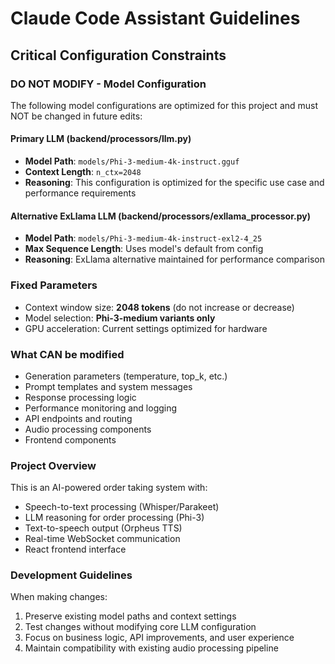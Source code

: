 # Claude Code Assistant Guidelines

## Critical Configuration Constraints

### DO NOT MODIFY - Model Configuration
The following model configurations are optimized for this project and must NOT be changed in future edits:

#### Primary LLM (backend/processors/llm.py)
- **Model Path**: `models/Phi-3-medium-4k-instruct.gguf`
- **Context Length**: `n_ctx=2048`
- **Reasoning**: This configuration is optimized for the specific use case and performance requirements

#### Alternative ExLlama LLM (backend/processors/exllama_processor.py)  
- **Model Path**: `models/Phi-3-medium-4k-instruct-exl2-4_25`
- **Max Sequence Length**: Uses model's default from config
- **Reasoning**: ExLlama alternative maintained for performance comparison

### Fixed Parameters
- Context window size: **2048 tokens** (do not increase or decrease)
- Model selection: **Phi-3-medium variants only**
- GPU acceleration: Current settings optimized for hardware

### What CAN be modified
- Generation parameters (temperature, top_k, etc.)
- Prompt templates and system messages
- Response processing logic
- Performance monitoring and logging
- API endpoints and routing
- Audio processing components
- Frontend components

### Project Overview
This is an AI-powered order taking system with:
- Speech-to-text processing (Whisper/Parakeet)
- LLM reasoning for order processing (Phi-3)
- Text-to-speech output (Orpheus TTS)
- Real-time WebSocket communication
- React frontend interface

### Development Guidelines
When making changes:
1. Preserve existing model paths and context settings
2. Test changes without modifying core LLM configuration
3. Focus on business logic, API improvements, and user experience
4. Maintain compatibility with existing audio processing pipeline